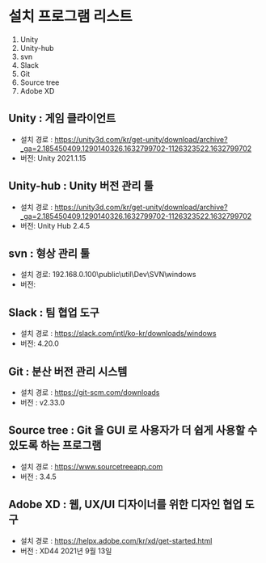 # 설치 프로그램 리스트
1. Unity
2. Unity-hub
3. svn
4. Slack
5. Git
6. Source tree
7. Adobe XD

## Unity : 게임 클라이언트
- 설치 경로 : <https://unity3d.com/kr/get-unity/download/archive?_ga=2.185450409.1290140326.1632799702-1126323522.1632799702>
- 버전:  Unity 2021.1.15

## Unity-hub : Unity 버전 관리 툴
- 설치 경로 : <https://unity3d.com/kr/get-unity/download/archive?_ga=2.185450409.1290140326.1632799702-1126323522.1632799702>
- 버전: Unity Hub 2.4.5

## svn : 형상 관리 툴
- 설치 경로: 192.168.0.100\public\util\Dev\SVN\windows
- 버전: 

## Slack : 팀 협업 도구
- 설치 경로 : <https://slack.com/intl/ko-kr/downloads/windows>
- 버전: 4.20.0

## Git : 분산 버전 관리 시스템
- 설치 경로 : <https://git-scm.com/downloads>
- 버전 : v2.33.0

## Source tree :  Git 을 GUI 로 사용자가 더 쉽게 사용할 수 있도록 하는 프로그램
- 설치 경로 : <https://www.sourcetreeapp.com>
- 버전 : 3.4.5

## Adobe XD : 웹, UX/UI 디자이너를 위한 디자인 협업 도구
- 설치 경로 : https://helpx.adobe.com/kr/xd/get-started.html
- 버전 : XD44 2021년 9월 13일
